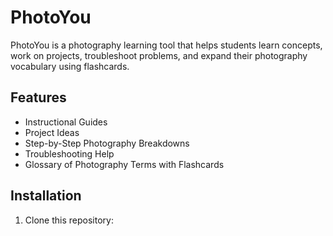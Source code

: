 # PhotoYou

PhotoYou is a photography learning tool that helps students learn concepts, work on projects, troubleshoot problems, and expand their photography vocabulary using flashcards.

## Features
- Instructional Guides
- Project Ideas
- Step-by-Step Photography Breakdowns
- Troubleshooting Help
- Glossary of Photography Terms with Flashcards

## Installation
1. Clone this repository:
